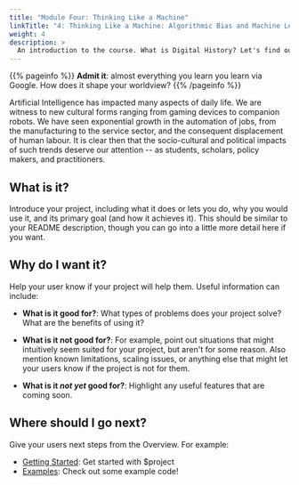 ```yaml
---
title: "Module Four: Thinking Like a Machine"
linkTitle: "4: Thinking Like a Machine: Algorithmic Bias and Machine Learning"
weight: 4
description: >
  An introduction to the course. What is Digital History? Let's find out.
---
```


{{% pageinfo %}}
**Admit it**: almost everything you learn you learn via Google. How does it shape your worldview?
{{% /pageinfo %}}


Artificial Intelligence has impacted many aspects of daily life. We are witness to new cultural forms ranging from gaming devices to companion robots. We have seen exponential growth in the automation of jobs, from the manufacturing to the service sector, and the consequent displacement of human labour. It is clear then that the socio-cultural and political impacts of such trends deserve our attention -- as students, scholars, policy makers, and practitioners.

## What is it?

Introduce your project, including what it does or lets you do, why you would use it, and its primary goal (and how it achieves it). This should be similar to your README description, though you can go into a little more detail here if you want.

## Why do I want it?

Help your user know if your project will help them. Useful information can include: 

* **What is it good for?**: What types of problems does your project solve? What are the benefits of using it?

* **What is it not good for?**: For example, point out situations that might intuitively seem suited for your project, but aren't for some reason. Also mention known limitations, scaling issues, or anything else that might let your users know if the project is not for them.

* **What is it *not yet* good for?**: Highlight any useful features that are coming soon.

## Where should I go next?

Give your users next steps from the Overview. For example:

* [Getting Started](/getting-started/): Get started with $project
* [Examples](/examples/): Check out some example code!

